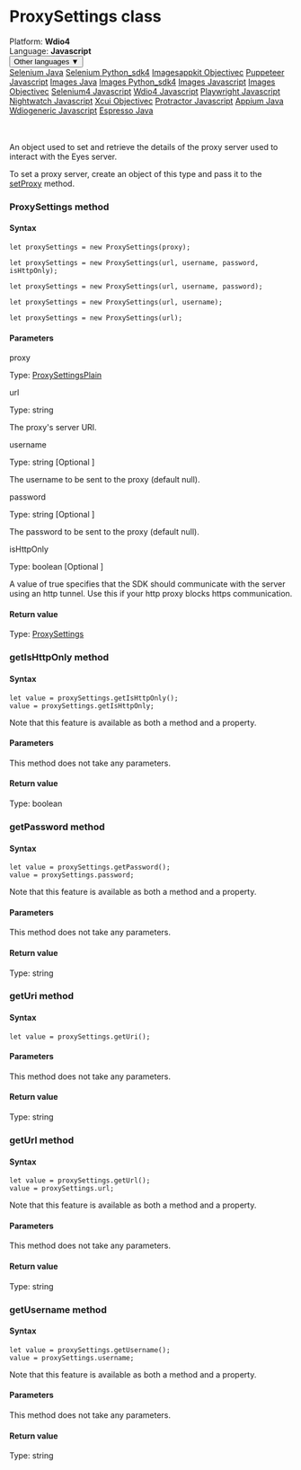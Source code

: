 # ProxySettings class
<div class='platform-bar-container-div'><div class='platform-bar-div'>Platform:  <b> Wdio4</b>
</div><div class='platform-bar-div'>Language: <b>Javascript</b></div><div class='dropdown-button-container-div'><button class='sdk-language-dropdown-button'>Other languages ▼</button><div class='dropdown-content'>
<a href='../../selenium/java/proxysettings'>Selenium Java</a>
<a href='../../selenium/python_sdk4/proxysettings'>Selenium Python_sdk4</a>
<a href='../../imagesappkit/objectivec/proxysettings'>Imagesappkit Objectivec</a>
<a href='../../puppeteer/javascript/proxysettings'>Puppeteer Javascript</a>
<a href='../../images/java/proxysettings'>Images Java</a>
<a href='../../images/python_sdk4/proxysettings'>Images Python_sdk4</a>
<a href='../../images/javascript/proxysettings'>Images Javascript</a>
<a href='../../images/objectivec/proxysettings'>Images Objectivec</a>
<a href='../../selenium4/javascript/proxysettings'>Selenium4 Javascript</a>
<a href='../../wdio4/javascript/proxysettings'>Wdio4 Javascript</a>
<a href='../../playwright/javascript/proxysettings'>Playwright Javascript</a>
<a href='../../nightwatch/javascript/proxysettings'>Nightwatch Javascript</a>
<a href='../../xcui/objectivec/proxysettings'>Xcui Objectivec</a>
<a href='../../protractor/javascript/proxysettings'>Protractor Javascript</a>
<a href='../../appium/java/proxysettings'>Appium Java</a>
<a href='../../wdiogeneric/javascript/proxysettings'>Wdiogeneric Javascript</a>
<a href='../../espresso/java/proxysettings'>Espresso Java</a>
</div></div><br /><br /></div>




An object used to set and retrieve the details of the proxy server used to interact with the Eyes server.

To set a proxy server, create an object of this type and pass it to the [setProxy](./eyes#setproxy-method) method.



### ProxySettings method
#### Syntax


    let proxySettings = new ProxySettings(proxy);
    
    let proxySettings = new ProxySettings(url, username, password, isHttpOnly);
    
    let proxySettings = new ProxySettings(url, username, password);
    
    let proxySettings = new ProxySettings(url, username);
    
    let proxySettings = new ProxySettings(url);
    

#### Parameters

proxy

Type: [ProxySettingsPlain](./proxysettingsplain)

url

Type: string

The proxy's server URI.

username

Type: string \[Optional \]

The username to be sent to the proxy (default null).

password

Type: string \[Optional \]

The password to be sent to the proxy (default null).

isHttpOnly

Type: boolean \[Optional \]

A value of true specifies that the SDK should communicate with the server using an http tunnel. Use this if your http proxy blocks https communication.

#### Return value

Type:  [ProxySettings](./proxysettings)


### getIsHttpOnly method
#### Syntax


    let value = proxySettings.getIsHttpOnly();
    value = proxySettings.getIsHttpOnly;
    

Note that this feature is available as both a method and a property.

#### Parameters

This method does not take any parameters.

#### Return value

Type:  boolean

### getPassword method
#### Syntax


    let value = proxySettings.getPassword();
    value = proxySettings.password;
    

Note that this feature is available as both a method and a property.

#### Parameters

This method does not take any parameters.

#### Return value

Type:  string

### getUri method
#### Syntax


    let value = proxySettings.getUri();
    

#### Parameters

This method does not take any parameters.

#### Return value

Type:  string

### getUrl method
#### Syntax


    let value = proxySettings.getUrl();
    value = proxySettings.url;
    

Note that this feature is available as both a method and a property.

#### Parameters

This method does not take any parameters.

#### Return value

Type:  string

### getUsername method
#### Syntax


    let value = proxySettings.getUsername();
    value = proxySettings.username;
    

Note that this feature is available as both a method and a property.

#### Parameters

This method does not take any parameters.

#### Return value

Type:  string
